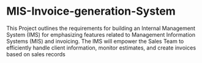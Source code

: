 # MIS-Invoice-generation-System
This Project outlines the requirements for building an Internal Management System (IMS) for  emphasizing features related to Management Information Systems (MIS) and invoicing. The IMS will empower the Sales Team to efficiently handle client information, monitor estimates, and create invoices based on sales records
